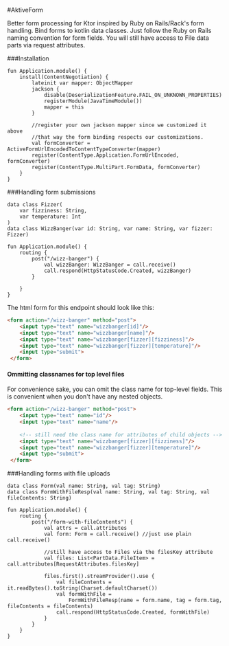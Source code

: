 #AktiveForm  

Better form processing for Ktor inspired by Ruby on Rails/Rack's form handling. Bind forms to kotlin data classes. Just follow the Ruby on Rails naming convention for form fields. You will still have access to File data parts via request attributes. 

###Installation
```$kotlin
fun Application.module() {
    install(ContentNegotiation) {
        lateinit var mapper: ObjectMapper
        jackson {
            disable(DeserializationFeature.FAIL_ON_UNKNOWN_PROPERTIES)
            registerModule(JavaTimeModule())
            mapper = this
        }

        //register your own jackson mapper since we customized it above
        //that way the form binding respects our customizations.
        val formConverter = ActiveFormUrlEncodedToContentTypeConverter(mapper)
        register(ContentType.Application.FormUrlEncoded, formConverter)
        register(ContentType.MultiPart.FormData, formConverter)
    }
}
```

###Handling form submissions
```$kotlin
data class Fizzer(
    var fizziness: String,
    var temperature: Int
)
data class WizzBanger(var id: String, var name: String, var fizzer: Fizzer)
    
fun Application.module() {
    routing {
        post("/wizz-banger") {
            val wizzBanger: WizzBanger = call.receive()
            call.respond(HttpStatusCode.Created, wizzBanger)
        }

    }
}
```

The html form for this endpoint should look like this:
```html
<form action="/wizz-banger" method="post">
    <input type="text" name="wizzbanger[id]"/>
    <input type="text" name="wizzbanger[name]"/>
    <input type="text" name="wizzbanger[fizzer][fizziness]"/>
    <input type="text" name="wizzbanger[fizzer][temperature]"/>
    <input type="submit">
 </form>
```

#### Ommitting classnames for top level files
For convenience sake, you can omit the class name for top-level fields. 
This is convenient when you don't have any nested objects.
```html
<form action="/wizz-banger" method="post">
    <input type="text" name="id"/>
    <input type="text" name="name"/>
    
    <!-- still need the class name for attributes of child objects --> 
    <input type="text" name="wizzbanger[fizzer][fizziness]"/>
    <input type="text" name="wizzbanger[fizzer][temperature]"/>
    <input type="submit">
 </form>
```


###Handling forms with file uploads 

```$kotlin
data class Form(val name: String, val tag: String)
data class FormWithFileResp(val name: String, val tag: String, val fileContents: String)
    
fun Application.module() {
    routing {
        post("/form-with-fileContents") {
            val attrs = call.attributes
            val form: Form = call.receive() //just use plain call.receive()
            
            //still have access to Files via the filesKey attribute 
            val files: List<PartData.FileItem> = call.attributes[RequestAttributes.filesKey]

            files.first().streamProvider().use {
                val fileContents = it.readBytes().toString(Charset.defaultCharset())
                val formWithFile =
                    FormWithFileResp(name = form.name, tag = form.tag, fileContents = fileContents)
                call.respond(HttpStatusCode.Created, formWithFile)
            }
        }
    }
}
``` 